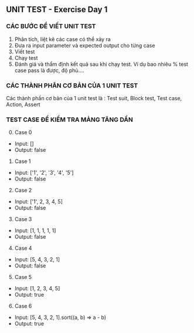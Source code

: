 ## UNIT TEST - Exercise Day 1

### CÁC BƯỚC ĐỂ VIẾT UNIT TEST

1. Phân tích, liệt kê các case có thể xảy ra
2. Đưa ra input parameter và expected output cho từng case
3. Viết test
4. Chạy test
5. Đánh giá và thẩm định kết quả sau khi chạy test. Ví dụ bao nhiêu % test case pass là được, độ phủ....


### CÁC THÀNH PHÂN CƠ BẢN CỦA 1 UNIT TEST

Các thành phần cơ bản của 1 unit test là : Test suit, Block test, Test case, Action, Assert


### TEST CASE ĐỂ KIỂM TRA MẢNG TĂNG DẦN

0. Case 0
- Input: []
- Output: false

1. Case 1
- Input: ['1', '2', '3', '4', '5']
- Output: false

2. Case 2
- Input: ['1', 2, 3, 4, 5]
- Output: false

3. Case 3
- Input: [1, 1, 1, 1, 1]
- Output: false

4. Case 4
- Input: [5, 4, 3, 2, 1]
- Output: false

5. Case 5
- Input: [1, 2, 3, 4, 5]
- Output: true

6. Case 6
- Input: [5, 4, 3, 2, 1].sort((a, b) => a - b)
- Output: true
